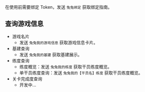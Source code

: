 在使用前需要绑定 Token，发送 `兔兔绑定` 获取绑定指南。

## 查询游戏信息

- 游戏名片
    - 发送 `兔兔我的游戏信息` 获取游戏信息卡片。
- 基建查询
    - 发送 `兔兔我的基建` 获取基建展示。
- 练度查询
    - 练度概览：发送 `兔兔我的练度` 获取干员练度概览。
    - 单干员练度查询：发送 `兔兔我的【干员名】练度` 获取干员练度概览。
- 关卡完成度查询
    - 开发中...

